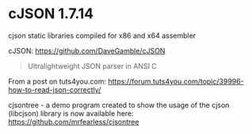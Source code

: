 # cJSON 1.7.14

cjson static libraries compiled for x86 and x64 assembler

cJSON: https://github.com/DaveGamble/cJSON

> Ultralightweight JSON parser in ANSI C

From a post on tuts4you.com: https://forum.tuts4you.com/topic/39996-how-to-read-json-correctly/

cjsontree - a demo program created to show the usage of the cjson (libcjson) library is now available here: https://github.com/mrfearless/cjsontree
